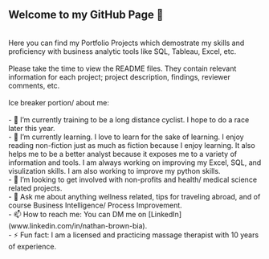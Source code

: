 ## Welcome to my GitHub Page 👋
<br/>
Here you can find my Portfolio Projects which demostrate my skills and proficiency with business analytic tools like SQL, Tableau, Excel, etc. 
<br/>
<br/>
Please take the time to view the README files. They contain relevant information for each project; project description, findings, reviewer comments, etc. 
<br/>
<br/>
Ice breaker portion/ about me: 

<br/>
<br/>
- 🔭 I’m currently training to be a long distance cyclist. I hope to do a race later this year.
<br/>
- 🌱 I’m currently learning. I love to learn for the sake of learning. I enjoy reading non-fiction just as much as fiction because I enjoy learning. It also helps me to be a better analyst because it exposes me to a variety of information and tools. I am always working on improving my Excel, SQL, and visulization skills. I am also working to improve my python skills.
<br/>
- 👯 I’m looking to get involved with non-profits and health/ medical science related projects.
<br/>
- 💬 Ask me about anything wellness related, tips for traveling abroad, and of course Business Intelligence/ Process Improvement.
<br/>
- 📫 How to reach me: You can DM me on [LinkedIn](www.linkedin.com/in/nathan-brown-bia).

<br/>
- ⚡ Fun fact: I am a licensed and practicing massage therapist with 10 years of experience.

